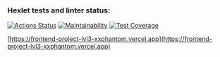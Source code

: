 ### Hexlet tests and linter status:
[![Actions Status](https://github.com/xxphantom/frontend-project-lvl3/workflows/hexlet-check/badge.svg)](https://github.com/xxphantom/frontend-project-lvl3/actions)
[![Maintainability](https://api.codeclimate.com/v1/badges/6eb2e7cb20dcaef800d0/maintainability)](https://codeclimate.com/github/xxphantom/frontend-project-lvl3/maintainability)
[![Test Coverage](https://api.codeclimate.com/v1/badges/6eb2e7cb20dcaef800d0/test_coverage)](https://codeclimate.com/github/xxphantom/frontend-project-lvl3/test_coverage)

[https://frontend-project-lvl3-xxphantom.vercel.app](https://frontend-project-lvl3-xxphantom.vercel.app)
